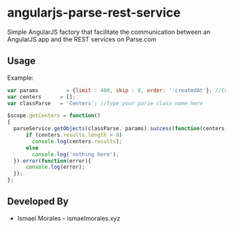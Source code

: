 # angularjs-parse-rest-service
Simple AngularJS factory that facilitate the communication between an AngularJS app and the REST services on Parse.com

Usage
-----

Example:
```javascript
var params 		   = {limit : 400, skip : 0, order: '-createdAt'}; //Customize your query here
var centers      = [];
var classParse   = 'Centers'; //Type your parse class name here

$scope.getCenters = function()
{
  parseService.getObjects(classParse, params).success(function(centers){
      if (centers.results.length > 0) 
        console.log(centers.results);
      else
        console.log('nothing here');
  }).error(function(error){
      console.log(error);
  });
};
```

Developed By
------------

* Ismael Morales - ismaelmorales.xyz

